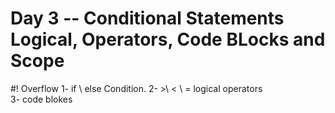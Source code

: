 # Day 3 -- Conditional Statements Logical, Operators, Code BLocks and Scope

#! Overflow
1- if \ else Condition.
2- >\ < \ = logical operators  
3- code blokes